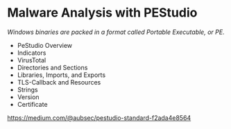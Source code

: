 # Malware Analysis with PEStudio
_Windows binaries are packed in a format called Portable Executable, or PE._  
* PeStudio Overview  
* Indicators   
* VirusTotal  
* Directories and Sections 
* Libraries, Imports, and Exports  
* TLS-Callback and Resources  
* Strings  
* Version  
* Certificate  

https://medium.com/@aubsec/pestudio-standard-f2ada4e8564
